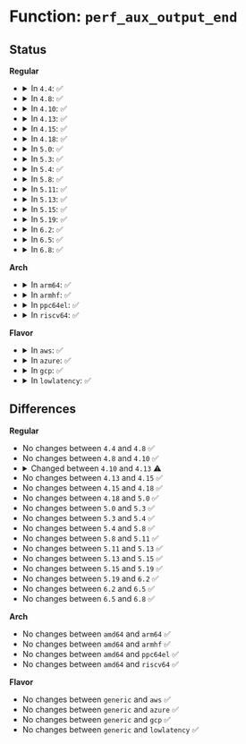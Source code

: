 # Function: <code>perf_aux_output_end</code>

## Status
<b>Regular</b>
<ul>
<li>
<details>
<summary>In <code>4.4</code>: ✅</summary>

```c
void perf_aux_output_end(struct perf_output_handle *handle, long unsigned int size, bool truncated);
```

**Collision:** Unique Global

**Inline:** No

**Transformation:** False

**Instances:**

```
In kernel/events/ring_buffer.c (ffffffff81185960)
Location: kernel/events/ring_buffer.c:346
Inline: False
Direct callers:
  - arch/x86/events/intel/bts.c:bts_event_del
  - arch/x86/events/intel/bts.c:bts_event_add
  - arch/x86/events/intel/bts.c:intel_bts_interrupt
  - arch/x86/events/intel/bts.c:intel_bts_interrupt
  - arch/x86/events/intel/pt.c:pt_event_add
  - arch/x86/events/intel/pt.c:pt_event_del
  - arch/x86/events/intel/pt.c:intel_pt_interrupt
  - arch/x86/events/intel/pt.c:intel_pt_interrupt
```
**Symbols:**

```
ffffffff81185960-ffffffff81185a48: perf_aux_output_end (STB_GLOBAL)
```
</details>
</li>
<li>
<details>
<summary>In <code>4.8</code>: ✅</summary>

```c
void perf_aux_output_end(struct perf_output_handle *handle, long unsigned int size, bool truncated);
```

**Collision:** Unique Global

**Inline:** No

**Transformation:** False

**Instances:**

```
In kernel/events/ring_buffer.c (ffffffff81197f20)
Location: kernel/events/ring_buffer.c:411
Inline: False
Direct callers:
  - arch/x86/events/intel/bts.c:intel_bts_interrupt
  - arch/x86/events/intel/bts.c:intel_bts_interrupt
  - arch/x86/events/intel/bts.c:bts_event_stop
  - arch/x86/events/intel/bts.c:bts_event_start
  - arch/x86/events/intel/pt.c:pt_event_stop
  - arch/x86/events/intel/pt.c:pt_event_start
  - arch/x86/events/intel/pt.c:intel_pt_interrupt
  - arch/x86/events/intel/pt.c:intel_pt_interrupt
```
**Symbols:**

```
ffffffff81197f20-ffffffff81198028: perf_aux_output_end (STB_GLOBAL)
```
</details>
</li>
<li>
<details>
<summary>In <code>4.10</code>: ✅</summary>

```c
void perf_aux_output_end(struct perf_output_handle *handle, long unsigned int size, bool truncated);
```

**Collision:** Unique Global

**Inline:** No

**Transformation:** False

**Instances:**

```
In kernel/events/ring_buffer.c (ffffffff811a7900)
Location: kernel/events/ring_buffer.c:411
Inline: False
Direct callers:
  - arch/x86/events/intel/bts.c:intel_bts_interrupt
  - arch/x86/events/intel/bts.c:intel_bts_interrupt
  - arch/x86/events/intel/bts.c:bts_event_stop
  - arch/x86/events/intel/bts.c:bts_event_start
  - arch/x86/events/intel/pt.c:pt_event_stop
  - arch/x86/events/intel/pt.c:pt_event_start
  - arch/x86/events/intel/pt.c:intel_pt_interrupt
  - arch/x86/events/intel/pt.c:intel_pt_interrupt
```
**Symbols:**

```
ffffffff811a7900-ffffffff811a7a08: perf_aux_output_end (STB_GLOBAL)
```
</details>
</li>
<li>
<details>
<summary>In <code>4.13</code>: ✅</summary>

```c
void perf_aux_output_end(struct perf_output_handle *handle, long unsigned int size);
```

**Collision:** Unique Global

**Inline:** No

**Transformation:** False

**Instances:**

```
In kernel/events/ring_buffer.c (ffffffff811af080)
Location: kernel/events/ring_buffer.c:425
Inline: False
Direct callers:
  - arch/x86/events/intel/bts.c:intel_bts_interrupt
  - arch/x86/events/intel/bts.c:intel_bts_interrupt
  - arch/x86/events/intel/bts.c:bts_event_stop
  - arch/x86/events/intel/bts.c:bts_event_start
  - arch/x86/events/intel/pt.c:pt_event_stop
  - arch/x86/events/intel/pt.c:pt_event_start
  - arch/x86/events/intel/pt.c:intel_pt_interrupt
  - arch/x86/events/intel/pt.c:intel_pt_interrupt
```
**Symbols:**

```
ffffffff811af080-ffffffff811af1a9: perf_aux_output_end (STB_GLOBAL)
```
</details>
</li>
<li>
<details>
<summary>In <code>4.15</code>: ✅</summary>

```c
void perf_aux_output_end(struct perf_output_handle *handle, long unsigned int size);
```

**Collision:** Unique Global

**Inline:** No

**Transformation:** False

**Instances:**

```
In kernel/events/ring_buffer.c (ffffffff811c2c10)
Location: kernel/events/ring_buffer.c:439
Inline: False
Direct callers:
  - arch/x86/events/intel/bts.c:intel_bts_interrupt
  - arch/x86/events/intel/bts.c:intel_bts_interrupt
  - arch/x86/events/intel/bts.c:bts_event_stop
  - arch/x86/events/intel/bts.c:bts_event_start
  - arch/x86/events/intel/pt.c:pt_event_stop
  - arch/x86/events/intel/pt.c:pt_event_start
  - arch/x86/events/intel/pt.c:intel_pt_interrupt
  - arch/x86/events/intel/pt.c:intel_pt_interrupt
```
**Symbols:**

```
ffffffff811c2c10-ffffffff811c2d64: perf_aux_output_end (STB_GLOBAL)
```
</details>
</li>
<li>
<details>
<summary>In <code>4.18</code>: ✅</summary>

```c
void perf_aux_output_end(struct perf_output_handle *handle, long unsigned int size);
```

**Collision:** Unique Global

**Inline:** No

**Transformation:** False

**Instances:**

```
In kernel/events/ring_buffer.c (ffffffff811e2fc0)
Location: kernel/events/ring_buffer.c:440
Inline: False
Direct callers:
  - arch/x86/events/intel/bts.c:intel_bts_interrupt
  - arch/x86/events/intel/bts.c:intel_bts_interrupt
  - arch/x86/events/intel/bts.c:bts_event_stop
  - arch/x86/events/intel/bts.c:bts_event_start
  - arch/x86/events/intel/pt.c:pt_event_stop
  - arch/x86/events/intel/pt.c:pt_event_start
  - arch/x86/events/intel/pt.c:intel_pt_interrupt
  - arch/x86/events/intel/pt.c:intel_pt_interrupt
```
**Symbols:**

```
ffffffff811e2fc0-ffffffff811e30fd: perf_aux_output_end (STB_GLOBAL)
```
</details>
</li>
<li>
<details>
<summary>In <code>5.0</code>: ✅</summary>

```c
void perf_aux_output_end(struct perf_output_handle *handle, long unsigned int size);
```

**Collision:** Unique Global

**Inline:** No

**Transformation:** False

**Instances:**

```
In kernel/events/ring_buffer.c (ffffffff811f3430)
Location: kernel/events/ring_buffer.c:440
Inline: False
Direct callers:
  - arch/x86/events/intel/bts.c:intel_bts_interrupt
  - arch/x86/events/intel/bts.c:intel_bts_interrupt
  - arch/x86/events/intel/bts.c:bts_event_stop
  - arch/x86/events/intel/bts.c:bts_event_start
  - arch/x86/events/intel/pt.c:pt_event_stop
  - arch/x86/events/intel/pt.c:pt_event_start
  - arch/x86/events/intel/pt.c:intel_pt_interrupt
  - arch/x86/events/intel/pt.c:intel_pt_interrupt
```
**Symbols:**

```
ffffffff811f3430-ffffffff811f3582: perf_aux_output_end (STB_GLOBAL)
```
</details>
</li>
<li>
<details>
<summary>In <code>5.3</code>: ✅</summary>

```c
void perf_aux_output_end(struct perf_output_handle *handle, long unsigned int size);
```

**Collision:** Unique Global

**Inline:** No

**Transformation:** False

**Instances:**

```
In kernel/events/ring_buffer.c (ffffffff8120b120)
Location: kernel/events/ring_buffer.c:475
Inline: False
Direct callers:
  - arch/x86/events/intel/bts.c:intel_bts_interrupt
  - arch/x86/events/intel/bts.c:intel_bts_interrupt
  - arch/x86/events/intel/bts.c:bts_event_stop
  - arch/x86/events/intel/bts.c:bts_event_start
  - arch/x86/events/intel/pt.c:pt_event_stop
  - arch/x86/events/intel/pt.c:pt_event_start
  - arch/x86/events/intel/pt.c:intel_pt_interrupt
  - arch/x86/events/intel/pt.c:intel_pt_interrupt
```
**Symbols:**

```
ffffffff8120b120-ffffffff8120b272: perf_aux_output_end (STB_GLOBAL)
```
</details>
</li>
<li>
<details>
<summary>In <code>5.4</code>: ✅</summary>

```c
void perf_aux_output_end(struct perf_output_handle *handle, long unsigned int size);
```

**Collision:** Unique Global

**Inline:** No

**Transformation:** False

**Instances:**

```
In kernel/events/ring_buffer.c (ffffffff81218400)
Location: kernel/events/ring_buffer.c:475
Inline: False
Direct callers:
  - arch/x86/events/intel/bts.c:intel_bts_interrupt
  - arch/x86/events/intel/bts.c:intel_bts_interrupt
  - arch/x86/events/intel/bts.c:bts_event_stop
  - arch/x86/events/intel/bts.c:bts_event_start
  - arch/x86/events/intel/pt.c:pt_event_stop
  - arch/x86/events/intel/pt.c:pt_event_start
  - arch/x86/events/intel/pt.c:intel_pt_interrupt
  - arch/x86/events/intel/pt.c:intel_pt_interrupt
```
**Symbols:**

```
ffffffff81218400-ffffffff81218552: perf_aux_output_end (STB_GLOBAL)
```
</details>
</li>
<li>
<details>
<summary>In <code>5.8</code>: ✅</summary>

```c
void perf_aux_output_end(struct perf_output_handle *handle, long unsigned int size);
```

**Collision:** Unique Global

**Inline:** No

**Transformation:** False

**Instances:**

```
In kernel/events/ring_buffer.c (ffffffff81243f70)
Location: kernel/events/ring_buffer.c:475
Inline: False
Direct callers:
  - arch/x86/events/intel/bts.c:intel_bts_interrupt
  - arch/x86/events/intel/bts.c:intel_bts_interrupt
  - arch/x86/events/intel/bts.c:bts_event_stop
  - arch/x86/events/intel/bts.c:bts_event_start
  - arch/x86/events/intel/pt.c:pt_event_stop
  - arch/x86/events/intel/pt.c:pt_event_start
  - arch/x86/events/intel/pt.c:intel_pt_interrupt
  - arch/x86/events/intel/pt.c:intel_pt_interrupt
```
**Symbols:**

```
ffffffff81243f70-ffffffff812440b7: perf_aux_output_end (STB_GLOBAL)
```
</details>
</li>
<li>
<details>
<summary>In <code>5.11</code>: ✅</summary>

```c
void perf_aux_output_end(struct perf_output_handle *handle, long unsigned int size);
```

**Collision:** Unique Global

**Inline:** No

**Transformation:** False

**Instances:**

```
In kernel/events/ring_buffer.c (ffffffff8124e600)
Location: kernel/events/ring_buffer.c:477
Inline: False
Direct callers:
  - arch/x86/events/intel/bts.c:intel_bts_interrupt
  - arch/x86/events/intel/bts.c:intel_bts_interrupt
  - arch/x86/events/intel/bts.c:bts_event_stop
  - arch/x86/events/intel/bts.c:bts_event_start
  - arch/x86/events/intel/pt.c:pt_event_stop
  - arch/x86/events/intel/pt.c:pt_event_start
  - arch/x86/events/intel/pt.c:intel_pt_interrupt
  - arch/x86/events/intel/pt.c:intel_pt_interrupt
```
**Symbols:**

```
ffffffff8124e600-ffffffff8124e747: perf_aux_output_end (STB_GLOBAL)
```
</details>
</li>
<li>
<details>
<summary>In <code>5.13</code>: ✅</summary>

```c
void perf_aux_output_end(struct perf_output_handle *handle, long unsigned int size);
```

**Collision:** Unique Global

**Inline:** No

**Transformation:** False

**Instances:**

```
In kernel/events/ring_buffer.c (ffffffff81252f00)
Location: kernel/events/ring_buffer.c:477
Inline: False
Direct callers:
  - arch/x86/events/intel/bts.c:intel_bts_interrupt
  - arch/x86/events/intel/bts.c:intel_bts_interrupt
  - arch/x86/events/intel/bts.c:bts_event_stop
  - arch/x86/events/intel/bts.c:bts_event_start
  - arch/x86/events/intel/pt.c:pt_event_stop
  - arch/x86/events/intel/pt.c:pt_event_start
  - arch/x86/events/intel/pt.c:intel_pt_interrupt
  - arch/x86/events/intel/pt.c:intel_pt_interrupt
```
**Symbols:**

```
ffffffff81252f00-ffffffff81253042: perf_aux_output_end (STB_GLOBAL)
```
</details>
</li>
<li>
<details>
<summary>In <code>5.15</code>: ✅</summary>

```c
void perf_aux_output_end(struct perf_output_handle *handle, long unsigned int size);
```

**Collision:** Unique Global

**Inline:** No

**Transformation:** False

**Instances:**

```
In kernel/events/ring_buffer.c (ffffffff8128e7f0)
Location: kernel/events/ring_buffer.c:477
Inline: False
Direct callers:
  - arch/x86/events/intel/bts.c:intel_bts_interrupt
  - arch/x86/events/intel/bts.c:intel_bts_interrupt
  - arch/x86/events/intel/bts.c:bts_event_stop
  - arch/x86/events/intel/bts.c:bts_event_start
  - arch/x86/events/intel/pt.c:pt_event_stop
  - arch/x86/events/intel/pt.c:pt_event_start
  - arch/x86/events/intel/pt.c:intel_pt_interrupt
  - arch/x86/events/intel/pt.c:intel_pt_interrupt
```
**Symbols:**

```
ffffffff8128e7f0-ffffffff8128e932: perf_aux_output_end (STB_GLOBAL)
```
</details>
</li>
<li>
<details>
<summary>In <code>5.19</code>: ✅</summary>

```c
void perf_aux_output_end(struct perf_output_handle *handle, long unsigned int size);
```

**Collision:** Unique Global

**Inline:** No

**Transformation:** False

**Instances:**

```
In kernel/events/ring_buffer.c (ffffffff812e36d0)
Location: kernel/events/ring_buffer.c:477
Inline: False
Direct callers:
  - arch/x86/events/intel/bts.c:intel_bts_interrupt
  - arch/x86/events/intel/bts.c:intel_bts_interrupt
  - arch/x86/events/intel/bts.c:bts_event_stop
  - arch/x86/events/intel/bts.c:bts_event_start
  - arch/x86/events/intel/pt.c:pt_event_stop
  - arch/x86/events/intel/pt.c:pt_event_start
  - arch/x86/events/intel/pt.c:intel_pt_interrupt
  - arch/x86/events/intel/pt.c:intel_pt_interrupt
```
**Symbols:**

```
ffffffff812e36d0-ffffffff812e3823: perf_aux_output_end (STB_GLOBAL)
```
</details>
</li>
<li>
<details>
<summary>In <code>6.2</code>: ✅</summary>

```c
void perf_aux_output_end(struct perf_output_handle *handle, long unsigned int size);
```

**Collision:** Unique Global

**Inline:** No

**Transformation:** False

**Instances:**

```
In kernel/events/ring_buffer.c (ffffffff8134bd70)
Location: kernel/events/ring_buffer.c:480
Inline: False
Direct callers:
  - arch/x86/events/intel/bts.c:intel_bts_interrupt
  - arch/x86/events/intel/bts.c:intel_bts_interrupt
  - arch/x86/events/intel/bts.c:bts_event_stop
  - arch/x86/events/intel/bts.c:bts_event_start
  - arch/x86/events/intel/pt.c:pt_event_stop
  - arch/x86/events/intel/pt.c:pt_event_start
  - arch/x86/events/intel/pt.c:intel_pt_interrupt
  - arch/x86/events/intel/pt.c:intel_pt_interrupt
```
**Symbols:**

```
ffffffff8134bd70-ffffffff8134bec3: perf_aux_output_end (STB_GLOBAL)
```
</details>
</li>
<li>
<details>
<summary>In <code>6.5</code>: ✅</summary>

```c
void perf_aux_output_end(struct perf_output_handle *handle, long unsigned int size);
```

**Collision:** Unique Global

**Inline:** No

**Transformation:** False

**Instances:**

```
In kernel/events/ring_buffer.c (ffffffff8137cdc0)
Location: kernel/events/ring_buffer.c:480
Inline: False
Direct callers:
  - arch/x86/events/intel/bts.c:intel_bts_interrupt
  - arch/x86/events/intel/bts.c:intel_bts_interrupt
  - arch/x86/events/intel/bts.c:bts_event_stop
  - arch/x86/events/intel/bts.c:bts_event_start
  - arch/x86/events/intel/pt.c:pt_event_stop
  - arch/x86/events/intel/pt.c:pt_event_start
  - arch/x86/events/intel/pt.c:intel_pt_interrupt
  - arch/x86/events/intel/pt.c:intel_pt_interrupt
```
**Symbols:**

```
ffffffff8137cdc0-ffffffff8137cf13: perf_aux_output_end (STB_GLOBAL)
```
</details>
</li>
<li>
<details>
<summary>In <code>6.8</code>: ✅</summary>

```c
void perf_aux_output_end(struct perf_output_handle *handle, long unsigned int size);
```

**Collision:** Unique Global

**Inline:** No

**Transformation:** False

**Instances:**

```
In kernel/events/ring_buffer.c (ffffffff813a6020)
Location: kernel/events/ring_buffer.c:481
Inline: False
Direct callers:
  - arch/x86/events/intel/bts.c:intel_bts_interrupt
  - arch/x86/events/intel/bts.c:intel_bts_interrupt
  - arch/x86/events/intel/bts.c:bts_event_stop
  - arch/x86/events/intel/bts.c:bts_event_start
  - arch/x86/events/intel/pt.c:pt_event_stop
  - arch/x86/events/intel/pt.c:pt_event_start
  - arch/x86/events/intel/pt.c:intel_pt_interrupt
  - arch/x86/events/intel/pt.c:intel_pt_interrupt
```
**Symbols:**

```
ffffffff813a6020-ffffffff813a6173: perf_aux_output_end (STB_GLOBAL)
```
</details>
</li>
</ul>
<b>Arch</b>
<ul>
<li>
<details>
<summary>In <code>arm64</code>: ✅</summary>

```c
void perf_aux_output_end(struct perf_output_handle *handle, long unsigned int size);
```

**Collision:** Unique Global

**Inline:** No

**Transformation:** False

**Instances:**

```
In kernel/events/ring_buffer.c (ffff8000102a2e98)
Location: kernel/events/ring_buffer.c:475
Inline: False
```
**Symbols:**

```
ffff8000102a2e98-ffff8000102a2fc4: perf_aux_output_end (STB_GLOBAL)
```
</details>
</li>
<li>
<details>
<summary>In <code>armhf</code>: ✅</summary>

```c
void perf_aux_output_end(struct perf_output_handle *handle, long unsigned int size);
```

**Collision:** Unique Global

**Inline:** No

**Transformation:** False

**Instances:**

```
In kernel/events/ring_buffer.c (c04d29f0)
Location: kernel/events/ring_buffer.c:475
Inline: False
```
**Symbols:**

```
c04d29f0-c04d2b44: perf_aux_output_end (STB_GLOBAL)
```
</details>
</li>
<li>
<details>
<summary>In <code>ppc64el</code>: ✅</summary>

```c
void perf_aux_output_end(struct perf_output_handle *handle, long unsigned int size);
```

**Collision:** Unique Global

**Inline:** No

**Transformation:** False

**Instances:**

```
In kernel/events/ring_buffer.c (c000000000355210)
Location: kernel/events/ring_buffer.c:475
Inline: False
```
**Symbols:**

```
c000000000355210-c00000000035537c: perf_aux_output_end (STB_GLOBAL)
```
</details>
</li>
<li>
<details>
<summary>In <code>riscv64</code>: ✅</summary>

```c
void perf_aux_output_end(struct perf_output_handle *handle, long unsigned int size);
```

**Collision:** Unique Global

**Inline:** No

**Transformation:** False

**Instances:**

```
In kernel/events/ring_buffer.c (ffffffe0001d0dd8)
Location: kernel/events/ring_buffer.c:475
Inline: False
```
**Symbols:**

```
ffffffe0001d0dd8-ffffffe0001d0ef8: perf_aux_output_end (STB_GLOBAL)
```
</details>
</li>
</ul>
<b>Flavor</b>
<ul>
<li>
<details>
<summary>In <code>aws</code>: ✅</summary>

```c
void perf_aux_output_end(struct perf_output_handle *handle, long unsigned int size);
```

**Collision:** Unique Global

**Inline:** No

**Transformation:** False

**Instances:**

```
In kernel/events/ring_buffer.c (ffffffff81210a50)
Location: kernel/events/ring_buffer.c:475
Inline: False
Direct callers:
  - arch/x86/events/intel/bts.c:intel_bts_interrupt
  - arch/x86/events/intel/bts.c:intel_bts_interrupt
  - arch/x86/events/intel/bts.c:bts_event_stop
  - arch/x86/events/intel/bts.c:bts_event_start
  - arch/x86/events/intel/pt.c:pt_event_stop
  - arch/x86/events/intel/pt.c:pt_event_start
  - arch/x86/events/intel/pt.c:intel_pt_interrupt
  - arch/x86/events/intel/pt.c:intel_pt_interrupt
```
**Symbols:**

```
ffffffff81210a50-ffffffff81210ba2: perf_aux_output_end (STB_GLOBAL)
```
</details>
</li>
<li>
<details>
<summary>In <code>azure</code>: ✅</summary>

```c
void perf_aux_output_end(struct perf_output_handle *handle, long unsigned int size);
```

**Collision:** Unique Global

**Inline:** No

**Transformation:** False

**Instances:**

```
In kernel/events/ring_buffer.c (ffffffff812037e0)
Location: kernel/events/ring_buffer.c:475
Inline: False
Direct callers:
  - arch/x86/events/intel/bts.c:intel_bts_interrupt
  - arch/x86/events/intel/bts.c:intel_bts_interrupt
  - arch/x86/events/intel/bts.c:bts_event_stop
  - arch/x86/events/intel/bts.c:bts_event_start
  - arch/x86/events/intel/pt.c:pt_event_stop
  - arch/x86/events/intel/pt.c:pt_event_start
  - arch/x86/events/intel/pt.c:intel_pt_interrupt
  - arch/x86/events/intel/pt.c:intel_pt_interrupt
```
**Symbols:**

```
ffffffff812037e0-ffffffff81203932: perf_aux_output_end (STB_GLOBAL)
```
</details>
</li>
<li>
<details>
<summary>In <code>gcp</code>: ✅</summary>

```c
void perf_aux_output_end(struct perf_output_handle *handle, long unsigned int size);
```

**Collision:** Unique Global

**Inline:** No

**Transformation:** False

**Instances:**

```
In kernel/events/ring_buffer.c (ffffffff8120e7f0)
Location: kernel/events/ring_buffer.c:475
Inline: False
Direct callers:
  - arch/x86/events/intel/bts.c:intel_bts_interrupt
  - arch/x86/events/intel/bts.c:intel_bts_interrupt
  - arch/x86/events/intel/bts.c:bts_event_stop
  - arch/x86/events/intel/bts.c:bts_event_start
  - arch/x86/events/intel/pt.c:pt_event_stop
  - arch/x86/events/intel/pt.c:pt_event_start
  - arch/x86/events/intel/pt.c:intel_pt_interrupt
  - arch/x86/events/intel/pt.c:intel_pt_interrupt
```
**Symbols:**

```
ffffffff8120e7f0-ffffffff8120e942: perf_aux_output_end (STB_GLOBAL)
```
</details>
</li>
<li>
<details>
<summary>In <code>lowlatency</code>: ✅</summary>

```c
void perf_aux_output_end(struct perf_output_handle *handle, long unsigned int size);
```

**Collision:** Unique Global

**Inline:** No

**Transformation:** False

**Instances:**

```
In kernel/events/ring_buffer.c (ffffffff8121d700)
Location: kernel/events/ring_buffer.c:475
Inline: False
Direct callers:
  - arch/x86/events/intel/bts.c:intel_bts_interrupt
  - arch/x86/events/intel/bts.c:intel_bts_interrupt
  - arch/x86/events/intel/bts.c:bts_event_stop
  - arch/x86/events/intel/bts.c:bts_event_start
  - arch/x86/events/intel/pt.c:pt_event_stop
  - arch/x86/events/intel/pt.c:pt_event_start
  - arch/x86/events/intel/pt.c:intel_pt_interrupt
  - arch/x86/events/intel/pt.c:intel_pt_interrupt
```
**Symbols:**

```
ffffffff8121d700-ffffffff8121d852: perf_aux_output_end (STB_GLOBAL)
```
</details>
</li>
</ul>

## Differences
<b>Regular</b>
<ul>
<li>
No changes between <code>4.4</code> and <code>4.8</code> ✅
</li>
<li>
No changes between <code>4.8</code> and <code>4.10</code> ✅
</li>
<li>
<details>
<summary>Changed between <code>4.10</code> and <code>4.13</code> ⚠️</summary>
<ul>
<li>
<b>Param removed. </b>
<code>bool truncated</code>
</li>
</ul>
</details>
</li>
<li>
No changes between <code>4.13</code> and <code>4.15</code> ✅
</li>
<li>
No changes between <code>4.15</code> and <code>4.18</code> ✅
</li>
<li>
No changes between <code>4.18</code> and <code>5.0</code> ✅
</li>
<li>
No changes between <code>5.0</code> and <code>5.3</code> ✅
</li>
<li>
No changes between <code>5.3</code> and <code>5.4</code> ✅
</li>
<li>
No changes between <code>5.4</code> and <code>5.8</code> ✅
</li>
<li>
No changes between <code>5.8</code> and <code>5.11</code> ✅
</li>
<li>
No changes between <code>5.11</code> and <code>5.13</code> ✅
</li>
<li>
No changes between <code>5.13</code> and <code>5.15</code> ✅
</li>
<li>
No changes between <code>5.15</code> and <code>5.19</code> ✅
</li>
<li>
No changes between <code>5.19</code> and <code>6.2</code> ✅
</li>
<li>
No changes between <code>6.2</code> and <code>6.5</code> ✅
</li>
<li>
No changes between <code>6.5</code> and <code>6.8</code> ✅
</li>
</ul>
<b>Arch</b>
<ul>
<li>
No changes between <code>amd64</code> and <code>arm64</code> ✅
</li>
<li>
No changes between <code>amd64</code> and <code>armhf</code> ✅
</li>
<li>
No changes between <code>amd64</code> and <code>ppc64el</code> ✅
</li>
<li>
No changes between <code>amd64</code> and <code>riscv64</code> ✅
</li>
</ul>
<b>Flavor</b>
<ul>
<li>
No changes between <code>generic</code> and <code>aws</code> ✅
</li>
<li>
No changes between <code>generic</code> and <code>azure</code> ✅
</li>
<li>
No changes between <code>generic</code> and <code>gcp</code> ✅
</li>
<li>
No changes between <code>generic</code> and <code>lowlatency</code> ✅
</li>
</ul>
